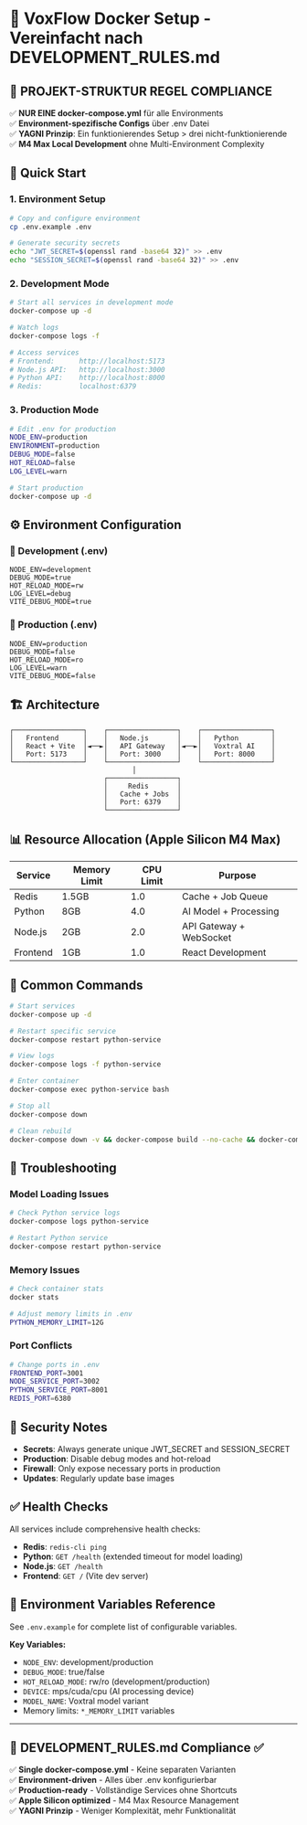 # 🐳 VoxFlow Docker Setup - Vereinfacht nach DEVELOPMENT_RULES.md

## 📁 PROJEKT-STRUKTUR REGEL COMPLIANCE

✅ **NUR EINE docker-compose.yml** für alle Environments  
✅ **Environment-spezifische Configs** über .env Datei  
✅ **YAGNI Prinzip**: Ein funktionierendes Setup > drei nicht-funktionierende  
✅ **M4 Max Local Development** ohne Multi-Environment Complexity

## 🚀 Quick Start

### 1. Environment Setup
```bash
# Copy and configure environment
cp .env.example .env

# Generate security secrets
echo "JWT_SECRET=$(openssl rand -base64 32)" >> .env
echo "SESSION_SECRET=$(openssl rand -base64 32)" >> .env
```

### 2. Development Mode
```bash
# Start all services in development mode
docker-compose up -d

# Watch logs
docker-compose logs -f

# Access services
# Frontend:      http://localhost:5173
# Node.js API:   http://localhost:3000  
# Python API:    http://localhost:8000
# Redis:         localhost:6379
```

### 3. Production Mode
```bash
# Edit .env for production
NODE_ENV=production
ENVIRONMENT=production
DEBUG_MODE=false
HOT_RELOAD=false
LOG_LEVEL=warn

# Start production
docker-compose up -d
```

## ⚙️ Environment Configuration

### 🔧 Development (.env)
```env
NODE_ENV=development
DEBUG_MODE=true
HOT_RELOAD_MODE=rw
LOG_LEVEL=debug
VITE_DEBUG_MODE=true
```

### 🚀 Production (.env)
```env
NODE_ENV=production
DEBUG_MODE=false
HOT_RELOAD_MODE=ro
LOG_LEVEL=warn
VITE_DEBUG_MODE=false
```

## 🏗️ Architecture

```
┌─────────────────┐    ┌─────────────────┐    ┌─────────────────┐
│   Frontend      │    │   Node.js       │    │   Python        │
│   React + Vite  │◄──►│   API Gateway   │◄──►│   Voxtral AI    │
│   Port: 5173    │    │   Port: 3000    │    │   Port: 8000    │
└─────────────────┘    └─────────────────┘    └─────────────────┘
                              │
                       ┌─────────────────┐
                       │     Redis       │
                       │   Cache + Jobs  │
                       │   Port: 6379    │
                       └─────────────────┘
```

## 📊 Resource Allocation (Apple Silicon M4 Max)

| Service | Memory Limit | CPU Limit | Purpose |
|---------|-------------|-----------|---------|
| Redis | 1.5GB | 1.0 | Cache + Job Queue |
| Python | 8GB | 4.0 | AI Model + Processing |
| Node.js | 2GB | 2.0 | API Gateway + WebSocket |
| Frontend | 1GB | 1.0 | React Development |

## 🔄 Common Commands

```bash
# Start services
docker-compose up -d

# Restart specific service
docker-compose restart python-service

# View logs
docker-compose logs -f python-service

# Enter container
docker-compose exec python-service bash

# Stop all
docker-compose down

# Clean rebuild
docker-compose down -v && docker-compose build --no-cache && docker-compose up -d
```

## 🐛 Troubleshooting

### Model Loading Issues
```bash
# Check Python service logs
docker-compose logs python-service

# Restart Python service
docker-compose restart python-service
```

### Memory Issues
```bash
# Check container stats
docker stats

# Adjust memory limits in .env
PYTHON_MEMORY_LIMIT=12G
```

### Port Conflicts
```bash
# Change ports in .env
FRONTEND_PORT=3001
NODE_SERVICE_PORT=3002
PYTHON_SERVICE_PORT=8001
REDIS_PORT=6380
```

## 🔐 Security Notes

- **Secrets**: Always generate unique JWT_SECRET and SESSION_SECRET
- **Production**: Disable debug modes and hot-reload
- **Firewall**: Only expose necessary ports in production
- **Updates**: Regularly update base images

## ✅ Health Checks

All services include comprehensive health checks:
- **Redis**: `redis-cli ping`
- **Python**: `GET /health` (extended timeout for model loading)
- **Node.js**: `GET /health`
- **Frontend**: `GET /` (Vite dev server)

## 📝 Environment Variables Reference

See `.env.example` for complete list of configurable variables.

**Key Variables:**
- `NODE_ENV`: development/production
- `DEBUG_MODE`: true/false
- `HOT_RELOAD_MODE`: rw/ro (development/production)
- `DEVICE`: mps/cuda/cpu (AI processing device)
- `MODEL_NAME`: Voxtral model variant
- Memory limits: `*_MEMORY_LIMIT` variables

---

## 🎯 DEVELOPMENT_RULES.md Compliance ✅

✅ **Single docker-compose.yml** - Keine separaten Varianten  
✅ **Environment-driven** - Alles über .env konfigurierbar  
✅ **Production-ready** - Vollständige Services ohne Shortcuts  
✅ **Apple Silicon optimized** - M4 Max Resource Management  
✅ **YAGNI Prinzip** - Weniger Komplexität, mehr Funktionalität